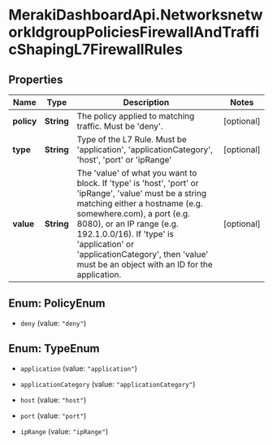 # MerakiDashboardApi.NetworksnetworkIdgroupPoliciesFirewallAndTrafficShapingL7FirewallRules

## Properties
Name | Type | Description | Notes
------------ | ------------- | ------------- | -------------
**policy** | **String** | The policy applied to matching traffic. Must be 'deny'. | [optional] 
**type** | **String** | Type of the L7 Rule. Must be 'application', 'applicationCategory', 'host', 'port' or 'ipRange' | [optional] 
**value** | **String** | The 'value' of what you want to block. If 'type' is 'host', 'port' or 'ipRange', 'value' must be a string matching either a hostname (e.g. somewhere.com), a port (e.g. 8080), or an IP range (e.g. 192.1.0.0/16). If 'type' is 'application' or 'applicationCategory', then 'value' must be an object with an ID for the application. | [optional] 


<a name="PolicyEnum"></a>
## Enum: PolicyEnum


* `deny` (value: `"deny"`)




<a name="TypeEnum"></a>
## Enum: TypeEnum


* `application` (value: `"application"`)

* `applicationCategory` (value: `"applicationCategory"`)

* `host` (value: `"host"`)

* `port` (value: `"port"`)

* `ipRange` (value: `"ipRange"`)




